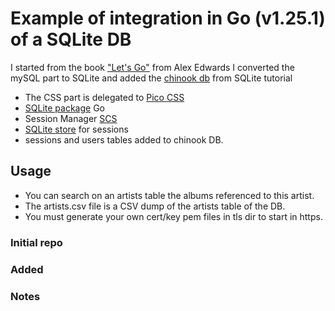 # Example of integration in Go (v1.25.1) of a SQLite DB

I started from the book ["Let's Go"](https://lets-go.alexedwards.net/) from Alex Edwards
I converted the mySQL part to SQLite and added the [chinook db](https://www.sqlitetutorial.net/sqlite-sample-database/) from SQLite tutorial

- The CSS part is delegated to [Pico CSS](https://https://picocss.com/)
- [SQLite package](https://github.com/mattn/go-sqlite3) Go
- Session Manager [SCS](https://github.com/alexedwards/scs/v2)
- [SQLite store](https//github.com/alexedwards/scs/sqlite3store) for sessions
- sessions and users tables added to chinook DB.

## Usage

- You can search on an artists table the albums referenced to this artist.
- The artists.csv file is a CSV dump of the artists table of the DB.
- You must generate your own cert/key pem files in tls dir to start in https.

### Initial repo

### Added

### Notes
